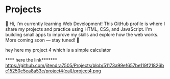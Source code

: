 # Projects
👋 Hi, I'm currently learning Web Development! This GitHub profile is where I share my projects and practice using HTML, CSS, and JavaScript. I'm building small apps to improve my skills and explore how the web works. More coming soon — stay tuned! 🚀

hey here my project 4 which is a simple calculator 

**** here the link*******
https://github.com/jitendra7505/Projects/blob/51173a99ef657be119f21826bc15250c5ea8a53c/project4(cal)/project4.png
